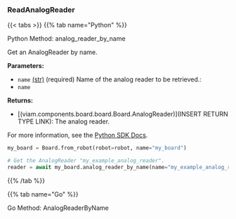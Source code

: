 ### ReadAnalogReader

\{\{< tabs >}}
\{\{% tab name="Python" %}\}

Python Method: analog_reader_by_name

Get an AnalogReader by name.

**Parameters:**

- `name` [(str)](https://docs.python.org/3/library/stdtypes.html#text-sequence-type-str) (required) Name of the analog reader to be retrieved.:
- `name`

**Returns:**

- [(viam.components.board.board.Board.AnalogReader)](INSERT RETURN TYPE LINK): The analog reader.

For more information, see the [Python SDK Docs](https://python.viam.dev/autoapi/viam/components/board/client/index.html#viam.components.board.client.BoardClient.analog_reader_by_name).

``` python {class="line-numbers linkable-line-numbers"}
my_board = Board.from_robot(robot=robot, name="my_board")

# Get the AnalogReader "my_example_analog_reader".
reader = await my_board.analog_reader_by_name(name="my_example_analog_reader")

```

\{\{% /tab %}}

\{\{% tab name="Go" %\}\}

Go Method: AnalogReaderByName

